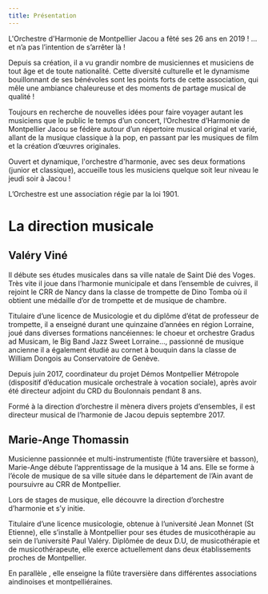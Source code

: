 ```yaml
---
title: Présentation
---
```

L'Orchestre d'Harmonie de Montpellier Jacou a fêté ses 26 ans en
 2019 ! ... et n’a pas l’intention de s’arrêter là !

Depuis sa création, il a vu grandir nombre de musiciennes et
 musiciens de tout âge et de toute nationalité. Cette diversité
 culturelle et le dynamisme bouillonnant de ses bénévoles sont les
 points forts de cette association, qui mêle une ambiance chaleureuse
 et des moments de partage musical de qualité !

Toujours en recherche de nouvelles idées pour faire voyager autant
 les musiciens que le public le temps d’un concert, l’Orchestre
 d’Harmonie de Montpellier Jacou se fédère autour d’un répertoire
 musical original et varié, allant de la musique classique à la pop, en
 passant par les musiques de film et la création d’œuvres originales.

Ouvert et dynamique, l'orchestre d'harmonie, avec ses deux
 formations (junior et classique), accueille tous les musiciens
 quelque soit leur niveau le jeudi soir à Jacou !

L’Orchestre est une association régie par la loi 1901.



# La direction musicale

## Valéry Viné

Il débute ses études musicales dans sa ville natale de Saint Dié des
 Voges. Très vite il joue dans l’harmonie municipale et dans l’ensemble
 de cuivres, il rejoint le CRR de Nancy dans la classe de trompette de
 Dino Tomba où il obtient une médaille d’or de trompette et de musique
 de chambre.

Titulaire d’une licence de Musicologie et du diplôme d’état de
 professeur de trompette, il a enseigné durant une quinzaine d’années
 en région Lorraine, joué dans diverses formations nancéiennes:
 le choeur et orchestre Gradus ad Musicam, le Big Band Jazz Sweet
 Lorraine..., passionné de musique ancienne il a également étudié au
 cornet à bouquin dans la classe de William Dongois au Conservatoire
 de Genève.

Depuis juin 2017, coordinateur du projet Démos Montpellier Métropole
 (dispositif d’éducation musicale orchestrale à vocation sociale), après
 avoir été directeur adjoint du CRD du Boulonnais pendant 8 ans.

Formé à la direction d’orchestre il mènera divers projets d’ensembles,
 il est directeur musical de l’harmonie de Jacou depuis septembre 2017.

## Marie-Ange Thomassin

Musicienne passionnée et multi-instrumentiste (flûte traversière et
 basson), Marie-Ange débute l’apprentissage de la musique à 14 ans. Elle
 se forme à l’école de musique de sa ville située dans le département de
 l’Ain avant de poursuivre au CRR de Montpellier.

Lors de stages de musique, elle découvre la direction d’orchestre
 d’harmonie et s’y initie.

Titulaire d’une licence musicologie, obtenue à l’université Jean
 Monnet (St Etienne), elle s’installe à Montpellier pour ses études de
 musicothérapie au sein de l’université Paul Valéry. Diplômée de
 deux D.U, de musicothérapie et de musicothérapeute, elle exerce
 actuellement dans deux établissements proches de Montpellier.

En parallèle , elle enseigne la flûte traversière dans différentes
 associations aindinoises et montpelliéraines.
